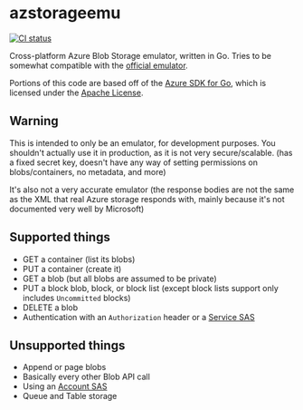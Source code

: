 # azstorageemu
[![CI status](https://github.com/NoteToScreen/azstorageemu/workflows/CI/badge.svg)](https://github.com/NoteToScreen/azstorageemu/actions)

Cross-platform Azure Blob Storage emulator, written in Go. Tries to be somewhat compatible with the [official emulator](https://docs.microsoft.com/en-us/azure/storage/common/storage-use-emulator).

Portions of this code are based off of the [Azure SDK for Go](https://github.com/Azure/azure-sdk-for-go), which is licensed under the [Apache License](https://github.com/Azure/azure-sdk-for-go/blob/master/LICENSE).

## Warning
This is intended to only be an emulator, for development purposes. You shouldn't actually use it in production, as it is not very secure/scalable. (has a fixed secret key, doesn't have any way of setting permissions on blobs/containers, no metadata, and more)

It's also not a very accurate emulator (the response bodies are not the same as the XML that real Azure storage responds with, mainly because it's not documented very well by Microsoft)

## Supported things
* GET a container (list its blobs)
* PUT a container (create it)
* GET a blob (but all blobs are assumed to be private)
* PUT a block blob, block, or block list (except block lists support only includes `Uncommitted` blocks)
* DELETE a blob
* Authentication with an `Authorization` header or a [Service SAS](https://docs.microsoft.com/en-us/rest/api/storageservices/constructing-a-service-sas)

## Unsupported things
* Append or page blobs
* Basically every other Blob API call
* Using an [Account SAS](https://docs.microsoft.com/en-us/rest/api/storageservices/constructing-an-account-sas)
* Queue and Table storage